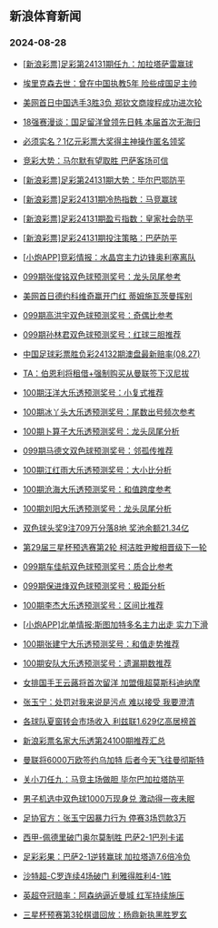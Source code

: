 ## 新浪体育新闻 
### 2024-08-28

+ [[新浪彩票]足彩第24131期任九：加拉塔萨雷赢球](https://sports.sina.com.cn/l/2024-08-27/doc-inckzssu2912750.shtml)

+ [埃里克森去世：曾在中国执教5年 险些成国足主帅](https://sports.sina.com.cn/china/2024-08-27/doc-inckzwyp4211542.shtml)

+ [美网首日中国选手3胜3负 郑钦文商竣程成功进次轮](https://sports.sina.com.cn/o/2024-08-27/doc-inckzssp7526865.shtml)

+ [18强赛漫谈：国足留洋曾领先日韩 本届首次无海归](https://sports.sina.com.cn/china/2024-08-27/doc-inckzwys2850695.shtml)

+ [必须实名？1亿元彩票大奖得主神操作匿名领奖](https://sports.sina.com.cn/l/2024-08-27/doc-inckzsss6126754.shtml)

+ [竞彩大势：马尔默有望取胜 巴萨客场可信](https://sports.sina.com.cn/l/2024-08-27/doc-inckzsss6129769.shtml)

+ [[新浪彩票]足彩第24131期大势：毕尔巴鄂防平](https://sports.sina.com.cn/l/2024-08-27/doc-inckzsss6135046.shtml)

+ [[新浪彩票]足彩24131期冷热指数：马竞赢球](https://sports.sina.com.cn/l/2024-08-27/doc-inckzsss6130243.shtml)

+ [[新浪彩票]足彩24131期盈亏指数：皇家社会防平](https://sports.sina.com.cn/l/2024-08-27/doc-inckzsss6136623.shtml)

+ [[新浪彩票]足彩24131期投注策略：巴萨防平](https://sports.sina.com.cn/l/2024-08-27/doc-inckzsss6136008.shtml)

+ [[小炮APP]竞彩情报：水晶宫主力边锋奥利塞离队](https://sports.sina.com.cn/l/2024-08-27/doc-inckzwyq6059673.shtml)

+ [099期张俊铭双色球预测奖号：龙头凤尾参考](https://sports.sina.com.cn/l/2024-08-27/doc-incmapwh5814953.shtml)

+ [美网首日德约科维奇赢开门红 蒂姆施瓦茨曼挥别](https://sports.sina.com.cn/tennis/atp/2024-08-27/doc-incmapwn4338888.shtml)

+ [099期高洪宇双色球预测奖号：奇偶比参考](https://sports.sina.com.cn/l/2024-08-27/doc-incmapwn4291192.shtml)

+ [099期孙林君双色球预测奖号：红球三胆推荐](https://sports.sina.com.cn/l/2024-08-27/doc-incmapwk2592740.shtml)

+ [中国足球彩票胜负彩24132期澳盘最新赔率(08.27)](https://sports.sina.com.cn/l/2024-08-27/doc-incmaiqf7265727.shtml)

+ [TA：伯恩利将租借+强制购买从曼联签下汉尼拔](https://sports.sina.com.cn/g/2024-08-26/doc-inckyzuv7793093.shtml)

+ [100期汪洋大乐透预测奖号：小复式推荐](https://sports.sina.com.cn/l/2024-08-27/doc-incmaiqk5907156.shtml)

+ [100期冰丫头大乐透预测奖号：尾数出号频次参考](https://sports.sina.com.cn/l/2024-08-27/doc-incmaiqk5905157.shtml)

+ [100期卜算子大乐透预测奖号：龙头凤尾分析](https://sports.sina.com.cn/l/2024-08-27/doc-incmaiqn2682088.shtml)

+ [099期马德文双色球预测奖号：邻孤传推荐](https://sports.sina.com.cn/l/2024-08-27/doc-incmapwh5814623.shtml)

+ [100期江红雨大乐透预测奖号：大小比分析](https://sports.sina.com.cn/l/2024-08-27/doc-incmaiqf7274074.shtml)

+ [100期沧海大乐透预测奖号：和值跨度参考](https://sports.sina.com.cn/l/2024-08-27/doc-incmaiqi4036134.shtml)

+ [100期刘阳大乐透预测奖号：龙头凤尾分析](https://sports.sina.com.cn/l/2024-08-27/doc-incmaiqk5909016.shtml)

+ [双色球头奖9注709万分落8地 奖池余额21.34亿](https://sports.sina.com.cn/l/2024-08-27/doc-incmaynh4203628.shtml)

+ [第29届三星杯预选赛第2轮 柯洁胜尹畯相晋级下一轮](https://sports.sina.com.cn/go/2024-08-27/doc-incmapwq1064392.shtml)

+ [099期车佳航双色球预测奖号：质合比参考](https://sports.sina.com.cn/l/2024-08-27/doc-incmapwn4289573.shtml)

+ [099期保进烽双色球预测奖号：极距分析](https://sports.sina.com.cn/l/2024-08-27/doc-inckzwys2851262.shtml)

+ [100期李杰大乐透预测奖号：区间比推荐](https://sports.sina.com.cn/l/2024-08-27/doc-incmaiqf7273339.shtml)

+ [[小炮APP]北单情报:斯图加特多名主力出走 实力下滑](https://sports.sina.com.cn/l/2024-08-27/doc-incmaiqf7269351.shtml)

+ [100期张建宁大乐透预测奖号：和值走势推荐](https://sports.sina.com.cn/l/2024-08-27/doc-incmaiqk5909380.shtml)

+ [100期安队大乐透预测奖号：遗漏期数推荐](https://sports.sina.com.cn/l/2024-08-27/doc-incmaiqk5905383.shtml)

+ [女排国手王云蕗将首次留洋 加盟俄超莫斯科迪纳摩](https://sports.sina.com.cn/others/volleyball/2024-08-27/doc-inckzwyp4176928.shtml)

+ [张玉宁：处罚对我来说是污点 难以接受 我要澄清](https://sports.sina.com.cn/china/2024-08-27/doc-incmauen0989293.shtml)

+ [各球队夏窗转会市场收入 利兹联1.629亿高居榜首](https://sports.sina.com.cn/g/pl/2024-08-27/doc-incmapwq1091656.shtml)

+ [新浪彩票名家大乐透第24100期推荐汇总](https://sports.sina.com.cn/l/2024-08-27/doc-incmaiqk5915465.shtml)

+ [曼联将6000万欧签约乌加特 后者今天飞往曼彻斯特](https://sports.sina.com.cn/g/pl/2024-08-27/doc-incmapwk2635032.shtml)

+ [关小刀任九：马竞主场做胆 毕尔巴加拉塔防平](https://sports.sina.com.cn/l/2024-08-27/doc-incmapwq1090825.shtml)

+ [男子机选中双色球1000万现身兑 激动得一夜未眠](https://sports.sina.com.cn/l/2024-08-28/doc-incmczxs2008269.shtml)

+ [足协官方：张玉宁因暴力行为 停赛3场罚款3万](https://sports.sina.com.cn/china/2024-08-27/doc-incmapwk2602738.shtml)

+ [西甲-佩德里破门奥尔莫制胜 巴萨2-1巴列卡诺](https://sports.sina.com.cn/g/laliga/2024-08-28/doc-incmczxu3774944.shtml)

+ [足彩彩果：巴萨2-1逆转赢球 加拉塔造7.6倍冷负](https://sports.sina.com.cn/l/2024-08-28/doc-incmczxw0533887.shtml)

+ [沙特超-C罗连续4场破门 利雅得胜利4-1胜](https://sports.sina.com.cn/global/others/2024-08-28/doc-incmczxs2031399.shtml)

+ [英超夺冠赔率：阿森纳逼近曼城 红军持续施压](https://sports.sina.com.cn/l/2024-08-28/doc-incmczxw0520400.shtml)

+ [三星杯预赛第3轮棋谱回放：杨鼎新执黑胜罗玄](https://sports.sina.com.cn/go/2024-08-28/doc-incmczxs2035873.shtml)


